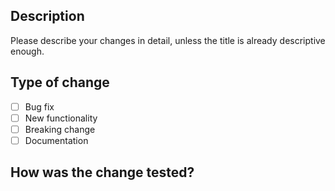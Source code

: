 <!---
1. Please provide a meaningful title for the PR. If you fix an issue, please reference it with (Fixes #nnn)
 -->
## Description

Please describe your changes in detail, unless the title is already descriptive enough.

## Type of change
<!--- Check all that apply. -->

- [ ] Bug fix  
- [ ] New functionality  
- [ ] Breaking change
- [ ] Documentation

## How was the change tested?
<!--
Please describe what you did to test your change.
 -->

